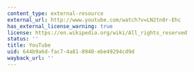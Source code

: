 ```yaml
---
content_type: external-resource
external_url: http://www.youtube.com/watch?v=LN2tn0r-Ehc
has_external_license_warning: true
license: https://en.wikipedia.org/wiki/All_rights_reserved
status: ''
title: YouTube
uid: 644b9a6d-fac7-4a81-8940-ebe49294cd9d
wayback_url: ''
---
```

